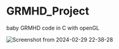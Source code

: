 # GRMHD_Project
baby GRMHD code in C with openGL

![Screenshot from 2024-02-29 22-38-28](https://github.com/at0m741/GRMHD_Project/assets/20189027/cebb7918-ceb1-44ef-af1e-815ad19ce650)
